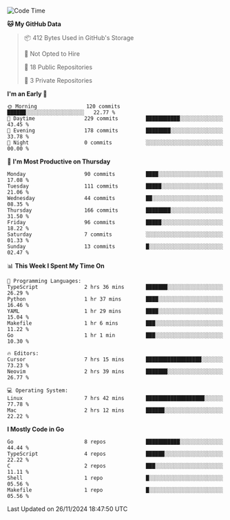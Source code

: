 <!--START_SECTION:waka-->
![Code Time](http://img.shields.io/badge/Code%20Time-970%20hrs%201%20min-blue)

**🐱 My GitHub Data** 

> 📦 412 Bytes Used in GitHub's Storage 
 > 
> 🚫 Not Opted to Hire
 > 
> 📜 18 Public Repositories 
 > 
> 🔑 3 Private Repositories 
 > 
**I'm an Early 🐤** 

```text
🌞 Morning                120 commits         ██████░░░░░░░░░░░░░░░░░░░   22.77 % 
🌆 Daytime                229 commits         ███████████░░░░░░░░░░░░░░   43.45 % 
🌃 Evening                178 commits         ████████░░░░░░░░░░░░░░░░░   33.78 % 
🌙 Night                  0 commits           ░░░░░░░░░░░░░░░░░░░░░░░░░   00.00 % 
```
📅 **I'm Most Productive on Thursday** 

```text
Monday                   90 commits          ████░░░░░░░░░░░░░░░░░░░░░   17.08 % 
Tuesday                  111 commits         █████░░░░░░░░░░░░░░░░░░░░   21.06 % 
Wednesday                44 commits          ██░░░░░░░░░░░░░░░░░░░░░░░   08.35 % 
Thursday                 166 commits         ████████░░░░░░░░░░░░░░░░░   31.50 % 
Friday                   96 commits          █████░░░░░░░░░░░░░░░░░░░░   18.22 % 
Saturday                 7 commits           ░░░░░░░░░░░░░░░░░░░░░░░░░   01.33 % 
Sunday                   13 commits          █░░░░░░░░░░░░░░░░░░░░░░░░   02.47 % 
```


📊 **This Week I Spent My Time On** 

```text
💬 Programming Languages: 
TypeScript               2 hrs 36 mins       ███████░░░░░░░░░░░░░░░░░░   26.29 % 
Python                   1 hr 37 mins        ████░░░░░░░░░░░░░░░░░░░░░   16.46 % 
YAML                     1 hr 29 mins        ████░░░░░░░░░░░░░░░░░░░░░   15.04 % 
Makefile                 1 hr 6 mins         ███░░░░░░░░░░░░░░░░░░░░░░   11.22 % 
Go                       1 hr 1 min          ███░░░░░░░░░░░░░░░░░░░░░░   10.30 % 

🔥 Editors: 
Cursor                   7 hrs 15 mins       ██████████████████░░░░░░░   73.23 % 
Neovim                   2 hrs 39 mins       ███████░░░░░░░░░░░░░░░░░░   26.77 % 

💻 Operating System: 
Linux                    7 hrs 42 mins       ███████████████████░░░░░░   77.78 % 
Mac                      2 hrs 12 mins       ██████░░░░░░░░░░░░░░░░░░░   22.22 % 
```

**I Mostly Code in Go** 

```text
Go                       8 repos             ███████████░░░░░░░░░░░░░░   44.44 % 
TypeScript               4 repos             ██████░░░░░░░░░░░░░░░░░░░   22.22 % 
C                        2 repos             ███░░░░░░░░░░░░░░░░░░░░░░   11.11 % 
Shell                    1 repo              █░░░░░░░░░░░░░░░░░░░░░░░░   05.56 % 
Makefile                 1 repo              █░░░░░░░░░░░░░░░░░░░░░░░░   05.56 % 
```




 Last Updated on 26/11/2024 18:47:50 UTC
<!--END_SECTION:waka-->

